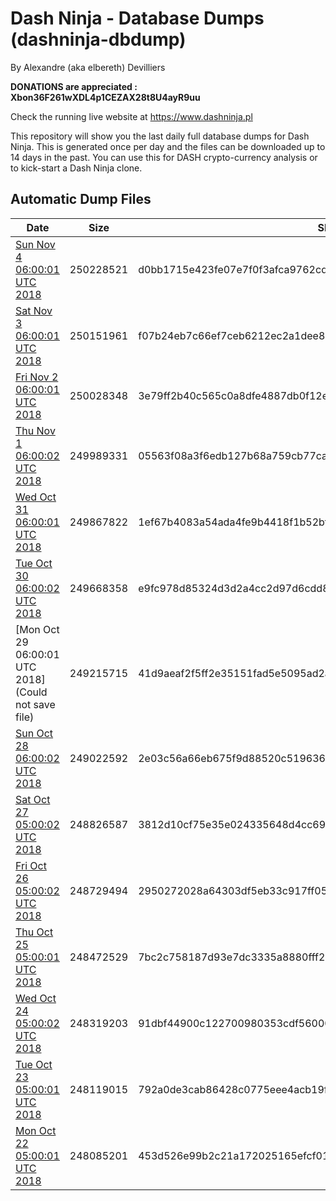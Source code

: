 # Dash Ninja - Database Dumps (dashninja-dbdump)
By Alexandre (aka elbereth) Devilliers

**DONATIONS are appreciated : Xbon36F261wXDL4p1CEZAX28t8U4ayR9uu**

Check the running live website at https://www.dashninja.pl

This repository will show you the last daily full database dumps for Dash Ninja. This is generated once per day and the files can be downloaded up to 14 days in the past.
You can use this for DASH crypto-currency analysis or to kick-start a Dash Ninja clone.


## Automatic Dump Files
| Date | Size | SHA256 |
|--|--|--|
| [Sun Nov  4 06:00:01 UTC 2018]() | 250228521 | d0bb1715e423fe07e7f0f3afca9762cd3c3575b0f4fad34f154fdac195246860 | 
| [Sat Nov  3 06:00:01 UTC 2018](https://transfer.sh/10h2HN/dashninja-dbdump-20181103070001.tar.bz2) | 250151961 | f07b24eb7c66ef7ceb6212ec2a1dee8b58e49fec69dc3d68413057ebaa9afa4e | 
| [Fri Nov  2 06:00:01 UTC 2018](https://transfer.sh/ntxuo/dashninja-dbdump-20181102070001.tar.bz2) | 250028348 | 3e79ff2b40c565c0a8dfe4887db0f12e566e7729110e246fcfee3953783eff17 | 
| [Thu Nov  1 06:00:02 UTC 2018](https://transfer.sh/ZruDt/dashninja-dbdump-20181101070002.tar.bz2) | 249989331 | 05563f08a3f6edb127b68a759cb77ca44f1866c21d84dfdb2b87f6ea3405d733 | 
| [Wed Oct 31 06:00:01 UTC 2018](https://transfer.sh/iGMzz/dashninja-dbdump-20181031070001.tar.bz2) | 249867822 | 1ef67b4083a54ada4fe9b4418f1b52bf5b632a68de2c3ae1ff514f79b929aa6d | 
| [Tue Oct 30 06:00:02 UTC 2018](https://transfer.sh/NVjLc/dashninja-dbdump-20181030070002.tar.bz2) | 249668358 | e9fc978d85324d3d2a4cc2d97d6cdd8cf924eaf4ca50b4e8ddfdd53d094e7c7c | 
| [Mon Oct 29 06:00:01 UTC 2018](Could not save file) | 249215715 | 41d9aeaf2f5ff2e35151fad5e5095ad2a1d8673c3b49f13b1c8ced973984e766 | 
| [Sun Oct 28 06:00:02 UTC 2018](https://transfer.sh/7YR04/dashninja-dbdump-20181028070002.tar.bz2) | 249022592 | 2e03c56a66eb675f9d88520c519636a5603fb62740ddc23a5717f55257e78069 | 
| [Sat Oct 27 05:00:02 UTC 2018](https://transfer.sh/a4duW/dashninja-dbdump-20181027070002.tar.bz2) | 248826587 | 3812d10cf75e35e024335648d4cc69e479c93401d4d70e9097abcdec4265ee61 | 
| [Fri Oct 26 05:00:02 UTC 2018](https://transfer.sh/dyCix/dashninja-dbdump-20181026070002.tar.bz2) | 248729494 | 2950272028a64303df5eb33c917ff05169c763377bebecbe7278ce9685a4dba6 | 
| [Thu Oct 25 05:00:01 UTC 2018](https://transfer.sh/WybaH/dashninja-dbdump-20181025070001.tar.bz2) | 248472529 | 7bc2c758187d93e7dc3335a8880fff2ac20e3c8e7ff3d4a09fa75824b42b3d3d | 
| [Wed Oct 24 05:00:02 UTC 2018]() | 248319203 | 91dbf44900c122700980353cdf56000623f32f7ece1783c8c4d006eaf27383d3 | 
| [Tue Oct 23 05:00:01 UTC 2018](https://transfer.sh/Dz85O/dashninja-dbdump-20181023070001.tar.bz2) | 248119015 | 792a0de3cab86428c0775eee4acb19f9d8863f3bc577230dc70c0a71621a9c14 | 
| [Mon Oct 22 05:00:01 UTC 2018](https://transfer.sh/eZ9zF/dashninja-dbdump-20181022070001.tar.bz2) | 248085201 | 453d526e99b2c21a172025165efcf0172231ed3457b0a4bc6eab434847ce0364 | 
